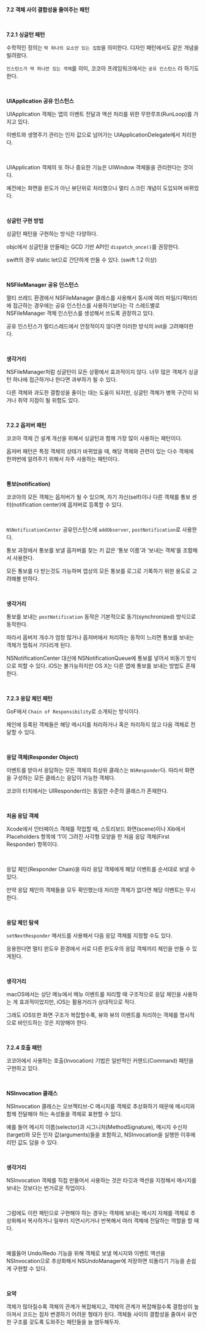**7.2 객체 사이 결합성을 줄여주는 패턴**

<br>

**7.2.1 싱글턴 패턴**

 수학적인 정의는 `딱 하나의 요소만 있는 집합`을 의미한다. 디자인 패턴에서도 같은 개념을 빌려왔다.

`인스턴스가 딱 하나만 있는 객체`를 의미, 코코아 프레임워크에서는 `공유 인스턴스` 라 하기도 한다.

<br>

**UIApplication 공유 인스턴스**

 UIApplication 객체는 앱의 이벤트 전달과 액션 처리를 위한 무한루프(RunLoop)를 가지고 있다.

이벤트와 생명주기 관리는 인자 값으로 넘어가는 UIApplicationDelegate에서 처리한다.

<br>

UIApplication 객체의 또 하나 중요한 기능은 UIWindow 객체들을 관리한다는 것이다.

예전에는 화면을 윈도가 아닌 뷰단위로 처리했으나 멀티 스크린 개념이 도입되며 바뀌었다.

<br>

**싱글턴 구현 방법**

싱글턴 패턴을 구현하는 방식은 다양하다. 

objc에서 싱글턴을 만들때는 GCD 기반 API인 `dispatch_once()`를 권장한다.

swift의 경우 static let으로 간단하게 만들 수 있다. (swift 1.2 이상)

<br>

**NSFileManager 공유 인스턴스**

멀티 쓰레드 환경에서 NSFileManager 클래스를 사용해서 동시에 여러 파일/디렉터리에 접근하는 경우에는 공유 인스턴스를 사용하기보다는 각 스레드별로 NSFileManager 객체 인스턴스를 생성해서 쓰도록 권장하고 있다.

공유 인스턴스가 멀티스레드에서 안정적이지 않다면 이러한 방식의 init을 고려해야한다.

<br>

**생각거리**

NSFileManager처럼 싱글턴이 모든 상황에서 효과적이지 않다. 너무 많은 객체가 싱글턴 하나에 접근하거나 한다면 과부하가 될 수 있다. 

다른 객체와 과도한 결합성을 줄이는 데는 도움이 되지만, 싱글턴 객체가 병목 구간이 되거나 취약 지점이 될 위험도 있다.

<br>

**7.2.2 옵저버 패턴**

코코아 객체 간 설계 개선을 위해서 싱글턴과 함께 가장 많이 사용하는 패턴이다.

옵저버 패턴은 특정 객체의 상태가 바뀌었을 때, 해당 객체와 관련이 있는 다수 객체에 한꺼번에 알려주기 위해서 자주 사용하는 패턴이다. 

<br>

**통보(notification)**

코코아의 모든 객체는 옵저버가 될 수 있으며, 자기 자신(self)이나 다른 객체를 통보 센터(notification center)에 옵저버로 등록할 수 있다.

<br>

`NSNotificationCenter` 공유인스턴스에 `addObserver`, `postNotification`로 사용한다.

통보 과정에서 통보를 보낼 옵저버를 찾는 키 값은 ‘통보 이름’과 ‘보내는 객체’를 조합해서 사용한다.

모든 통보를 다 받는것도 가능하며 앱상의 모든 통보를 로그로 기록하기 위한 용도로 고려해볼 만하다.

<br>

**생각거리**

 통보를 보내는 `postNotification` 동작은 기본적으로 동기(synchronized) 방식으로 동작한다.

따라서 옵버저 개수가 엄청 많거나 옵저버에서 처리하는 동작이 느리면 통보를 보내는 객체가 멈춰서 기다리게 된다.

NSNotificationCenter 대신에 NSNotificationQueue에 통보를 넣어서 비동기 방식으로 피할 수 있다. iOS는 불가능하지만 OS X는 다른 앱에 통보를 보내는 방법도 존재한다.

<br>

**7.2.3 응답 체인 패턴**

 GoF에서 `Chain of Responsibility`로 소개되는 방식이다.

체인에 등록된 객체들은 해당 메시지를 처리하거나 혹은 처리하지 않고 다음 객체로 전달할 수 있다.

<br>

**응답 객체(Responder Object)**

 이벤트를 받아서 응답하는 모든 객체의 최상위 클래스는 `NSResponder`다. 따라서 화면을 구성하는 모든 클래스는 응답이 가능한 객체다.

코코아 터치에서는 UIResponder라는 동일한 수준의 클래스가 존재한다.

<br>

**처음 응답 객체**

Xcode에서 인터페이스 객체를 작업할 때, 스토리보드 화면(scene)이나 Xib에서 Placeholders 항목에 ‘1’이 그려진 사각형 모양을 한 처음 응답 객체(First Responder) 항목이다.

<br>

응답 체인(Responder Chain)을 따라 응답 객체에게 해당 이벤트를 순서대로 보낼 수 있다.

만약 응답 체인의 객체들을 모두 확인했는데 처리한 객체가 없다면 해당 이벤트는 무시한다.

<br>

**응답 체인 탐색**

`setNextResponder` 메서드를 사용해서 다음 응답 객체를 지정할 수도 있다.

응용한다면 멀티 윈도우 환경에서 서로 다른 윈도우의 응답 객체끼리 체인을 만들 수 있게된다.

<br>

**생각거리**

 macOS에서는 상단 메뉴에서 메뉴 이벤트를 처리할 때 구조적으로 응답 체인을 사용하는 게 효과적이었지만, iOS는 활용거리가 상대적으로 적다.

그래도 iOS또한 화면 구조가 복잡할수록, 뷰와 뷰의 이벤트를 처리하는 객체를 명시적으로 바인드하는 것은 지양해야 한다.

<br>

**7.2.4 호출 패턴**

코코아에서 사용하는 호출(Invocation) 기법은 일반적인 커맨드(Command) 패턴을 구현하고 있다.

<br>

**NSInvocation 클래스**

 NSInvocation 클래스는 오브젝티브-C 메시지를 객체로 추상화하기 때문에 메시지와 함께 전달해야 하는 속성들을 객체로 표현할 수 있다.

예를 들어 메시지 이름(selector)과 시그니처(MethodSignature), 메시지 수신자(target)와 모든 인자 값(arguments)들을 포함하고, NSInvocation을 실행한 이후에 리턴 값도 담을 수 있다.

<br>

**생각거리**

 NSInvocation 객체를 직접 만들어서 사용하는 것은 타깃과 액션을 지정해서 메시지를 보내는 것보다는 번거로운 작업이다.

<br>

그럼에도 이런 패턴으로 구현해야 하는 경우는 객체에 보내는 메시지 자체를 객체로 추상화해서 복사하거나 일부러 지연시키거나 반복해서 여러 객체에 전달하는 역할을 할 때다.

<br>

예를들어 Undo/Redo 기능을 위해 객체로 보낼 메시지와 이벤트 액션을 NSInvocation으로 추상화해서 NSUndoManager에 저장하면 되돌리기 기능을 손쉽게 구현할 수 있다.

<br>

**요약**

 객체가 많아질수록 객체의 관계가 복잡해지고, 객체의 관계가 복잡해질수록 결합성이 높아져서 코드는 점차 변경하기 어려운 형태가 된다. 객체들 사이의 결합성을 줄여서 유연한 구조를 갖도록 도와주는 패턴들을 늘 염두해두자.


